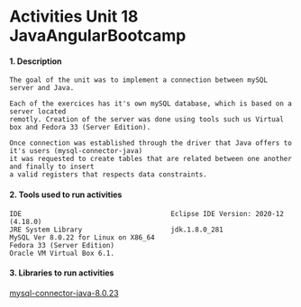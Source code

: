 # Activities Unit 18 JavaAngularBootcamp

#### 1. Description
```
The goal of the unit was to implement a connection between mySQL server and Java.

Each of the exercices has it's own mySQL database, which is based on a server located
remotly. Creation of the server was done using tools such us Virtual box and Fedora 33 (Server Edition).

Once connection was established through the driver that Java offers to it's users (mysql-connector-java)
it was requested to create tables that are related between one another and finally to insert
a valid registers that respects data constraints.

```
#### 2. Tools used to run activities
```
IDE                                     Eclipse IDE Version: 2020-12 (4.18.0)
JRE System Library                      jdk.1.8.0_281  
MySQL Ver 8.0.22 for Linux on X86_64
Fedora 33 (Server Edition)
Oracle VM Virtual Box 6.1.
```

#### 3. Libraries to run activities

[mysql-connector-java-8.0.23](https://dev.mysql.com/downloads/connector/j/?os=26)

